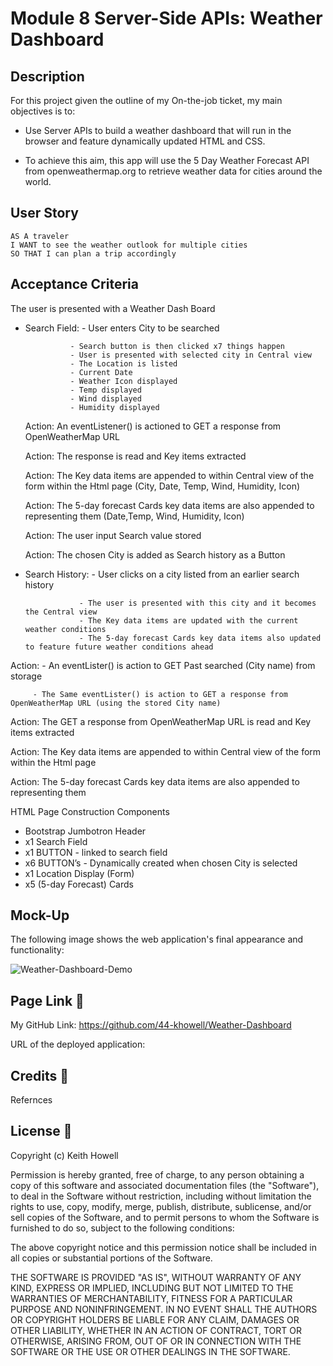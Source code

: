 # Module 8 Server-Side APIs: Weather Dashboard

## Description

For this project given the outline of my On-the-job ticket, my main objectives is to:

  * Use Server APIs to build a weather dashboard that will run in the browser and feature dynamically updated HTML and CSS.

  * To achieve this aim, this app will use the 5 Day Weather Forecast API from openweathermap.org to retrieve 
weather data for cities around the world.


## User Story

```text
AS A traveler
I WANT to see the weather outlook for multiple cities
SO THAT I can plan a trip accordingly
```

## Acceptance Criteria

The user is presented with a Weather Dash Board 
 
* Search Field: - User enters City to be searched 

                - Search button is then clicked x7 things happen 
                - User is presented with selected city in Central view 
                - The Location is listed	
                - Current Date 
                - Weather Icon displayed
                - Temp displayed
                - Wind displayed
                - Humidity displayed		            

  Action: An eventListener() is actioned to GET a response from OpenWeatherMap URL
  
  Action: The response is read and Key items extracted 
  
  Action: The Key data items are appended to <id> within Central view of the form within the Html page (City, Date, Temp, Wind, Humidity, Icon)

  Action: The 5-day forecast Cards key data items are also appended to <id> representing them (Date,Temp, Wind, Humidity, Icon)

  Action: The user input Search value stored
 
  Action: The chosen City is added as Search history as a Button
 
 * Search History: - User clicks on a city listed from an earlier search history 
 
                   - The user is presented with this city and it becomes the Central view 
                   - The Key data items are updated with the current weather conditions
                   - The 5-day forecast Cards key data items also updated to feature future weather conditions ahead 
 
  Action: - An eventLister() is action to GET Past searched (City name) from storage 
 
         - The Same eventLister() is action to GET a response from OpenWeatherMap URL (using the stored City name)
 
  Action: The GET a response from OpenWeatherMap URL is read and Key items extracted 
 
  Action: The Key data items are appended to <id> within Central view of the form within the Html page
 
  Action: The 5-day forecast Cards key data items are also appended to <id> representing them
 
 HTML Page Construction Components
 
   - Bootstrap Jumbotron Header
   - x1 Search Field 
   - x1 BUTTON - linked to search field 
   - x6 BUTTON’s - Dynamically created when chosen City is selected 
   - x1 Location Display (Form)
   - x5 (5-day Forecast) Cards
 
 
## Mock-Up

The following image shows the web application's final appearance and functionality:

 
 ![Weather-Dashboard-Demo](https://user-images.githubusercontent.com/119610043/224177604-aeb55699-df45-475d-b0b1-7a3a0f7b5d2c.png)

 
 ## Page Link :pushpin:
 
 My GitHub Link: https://github.com/44-khowell/Weather-Dashboard
 
 URL of the deployed application: 
 
 
 
 ## Credits :pushpin:

 Refernces

## License :pushpin:
 
  Copyright (c) Keith Howell

Permission is hereby granted, free of charge, to any person obtaining a copy of this software and associated documentation files (the "Software"), to deal in the Software without restriction, including without limitation the rights to use, copy, modify, merge, publish, distribute, sublicense, and/or sell copies of the Software, and to permit persons to whom the Software is furnished to do so, subject to the following conditions:

The above copyright notice and this permission notice shall be included in all copies or substantial portions of the Software.

THE SOFTWARE IS PROVIDED "AS IS", WITHOUT WARRANTY OF ANY KIND, EXPRESS OR IMPLIED, INCLUDING BUT NOT LIMITED TO THE WARRANTIES OF MERCHANTABILITY, FITNESS FOR A PARTICULAR PURPOSE AND NONINFRINGEMENT. IN NO EVENT SHALL THE AUTHORS OR COPYRIGHT HOLDERS BE LIABLE FOR ANY CLAIM, DAMAGES OR OTHER LIABILITY, WHETHER IN AN ACTION OF CONTRACT, TORT OR OTHERWISE, ARISING FROM, OUT OF OR IN CONNECTION WITH THE SOFTWARE OR THE USE OR OTHER DEALINGS IN THE SOFTWARE.
 
 
